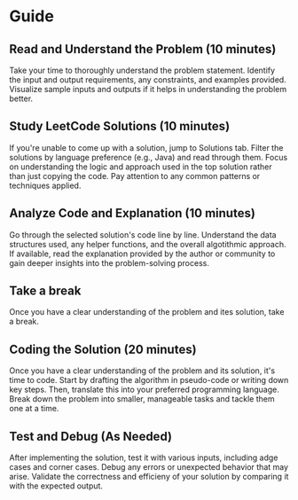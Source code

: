# Guide

## Read and Understand the Problem (10 minutes)

Take your time to thoroughly understand the problem statement. Identify the input and output requirements, any constraints, and examples provided. Visualize sample inputs and outputs if it helps in understanding the problem better.

## Study LeetCode Solutions (10 minutes)

If you're unable to come up with a solution, jump to Solutions tab. Filter the solutions by language preference (e.g., Java) and read through them. Focus on understanding the logic and approach used in the top solution rather than just copying the code. Pay attention to any common patterns or techniques applied.

## Analyze Code and Explanation (10 minutes)

Go through the selected solution's code line by line. Understand the data structures used, any helper functions, and the overall algotithmic approach. If available, read the explanation provided by the author or community to gain deeper insights into the problem-solving process.

## Take a break

Once you have a clear understanding of the problem and ites solution, take a break.

## Coding the Solution (20 minutes)

Once you have a clear understanding of the problem and its solution, it's time to code. Start by drafting the algorithm in pseudo-code or writing down key steps. Then, translate this into your preferred programming language. Break down the problem into smaller, manageable tasks and tackle them one at a time.

## Test and Debug (As Needed)

After implementing the solution, test it with various inputs, including adge cases and corner cases. Debug any errors or unexpected behavior that may arise. Validate the correctness and efficieny of your solution by comparing it with the expected output.
